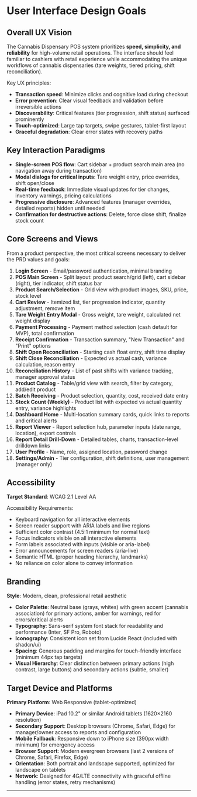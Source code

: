 # User Interface Design Goals

## Overall UX Vision

The Cannabis Dispensary POS system prioritizes **speed, simplicity, and reliability** for high-volume retail operations. The interface should feel familiar to cashiers with retail experience while accommodating the unique workflows of cannabis dispensaries (tare weights, tiered pricing, shift reconciliation).

Key UX principles:
- **Transaction speed**: Minimize clicks and cognitive load during checkout
- **Error prevention**: Clear visual feedback and validation before irreversible actions
- **Discoverability**: Critical features (tier progression, shift status) surfaced prominently
- **Touch-optimized**: Large tap targets, swipe gestures, tablet-first layout
- **Graceful degradation**: Clear error states with recovery paths

## Key Interaction Paradigms

- **Single-screen POS flow**: Cart sidebar + product search main area (no navigation away during transaction)
- **Modal dialogs for critical inputs**: Tare weight entry, price overrides, shift open/close
- **Real-time feedback**: Immediate visual updates for tier changes, inventory warnings, pricing calculations
- **Progressive disclosure**: Advanced features (manager overrides, detailed reports) hidden until needed
- **Confirmation for destructive actions**: Delete, force close shift, finalize stock count

## Core Screens and Views

From a product perspective, the most critical screens necessary to deliver the PRD values and goals:

1. **Login Screen** - Email/password authentication, minimal branding
2. **POS Main Screen** - Split layout: product search/grid (left), cart sidebar (right), tier indicator, shift status bar
3. **Product Search/Selection** - Grid view with product images, SKU, price, stock level
4. **Cart Review** - Itemized list, tier progression indicator, quantity adjustment, remove item
5. **Tare Weight Entry Modal** - Gross weight, tare weight, calculated net weight display
6. **Payment Processing** - Payment method selection (cash default for MVP), total confirmation
7. **Receipt Confirmation** - Transaction summary, "New Transaction" and "Print" options
8. **Shift Open Reconciliation** - Starting cash float entry, shift time display
9. **Shift Close Reconciliation** - Expected vs actual cash, variance calculation, reason entry
10. **Reconciliation History** - List of past shifts with variance tracking, manager approval status
11. **Product Catalog** - Table/grid view with search, filter by category, add/edit product
12. **Batch Receiving** - Product selection, quantity, cost, received date entry
13. **Stock Count (Weekly)** - Product list with expected vs actual quantity entry, variance highlights
14. **Dashboard Home** - Multi-location summary cards, quick links to reports and critical alerts
15. **Report Viewer** - Report selection hub, parameter inputs (date range, location), export controls
16. **Report Detail Drill-Down** - Detailed tables, charts, transaction-level drilldown links
17. **User Profile** - Name, role, assigned location, password change
18. **Settings/Admin** - Tier configuration, shift definitions, user management (manager only)

## Accessibility

**Target Standard**: WCAG 2.1 Level AA

Accessibility Requirements:
- Keyboard navigation for all interactive elements
- Screen reader support with ARIA labels and live regions
- Sufficient color contrast (4.5:1 minimum for normal text)
- Focus indicators visible on all interactive elements
- Form labels associated with inputs (visible or aria-label)
- Error announcements for screen readers (aria-live)
- Semantic HTML (proper heading hierarchy, landmarks)
- No reliance on color alone to convey information

## Branding

**Style**: Modern, clean, professional retail aesthetic

- **Color Palette**: Neutral base (grays, whites) with green accent (cannabis association) for primary actions, amber for warnings, red for errors/critical alerts
- **Typography**: Sans-serif system font stack for readability and performance (Inter, SF Pro, Roboto)
- **Iconography**: Consistent icon set from Lucide React (included with shadcn/ui)
- **Spacing**: Generous padding and margins for touch-friendly interface (minimum 44px tap targets)
- **Visual Hierarchy**: Clear distinction between primary actions (high contrast, large buttons) and secondary actions (subtle, smaller)

## Target Device and Platforms

**Primary Platform**: Web Responsive (tablet-optimized)

- **Primary Device**: iPad 10.2" or similar Android tablets (1620×2160 resolution)
- **Secondary Support**: Desktop browsers (Chrome, Safari, Edge) for manager/owner access to reports and configuration
- **Mobile Fallback**: Responsive down to iPhone size (390px width minimum) for emergency access
- **Browser Support**: Modern evergreen browsers (last 2 versions of Chrome, Safari, Firefox, Edge)
- **Orientation**: Both portrait and landscape supported, optimized for landscape on tablets
- **Network**: Designed for 4G/LTE connectivity with graceful offline handling (error states, retry mechanisms)

---
